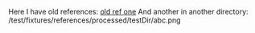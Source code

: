 Here I have old references: [old ref one](/test/fixtures/references/processed/123.txt)
And another in another directory: /test/fixtures/references/processed/testDir/abc.png